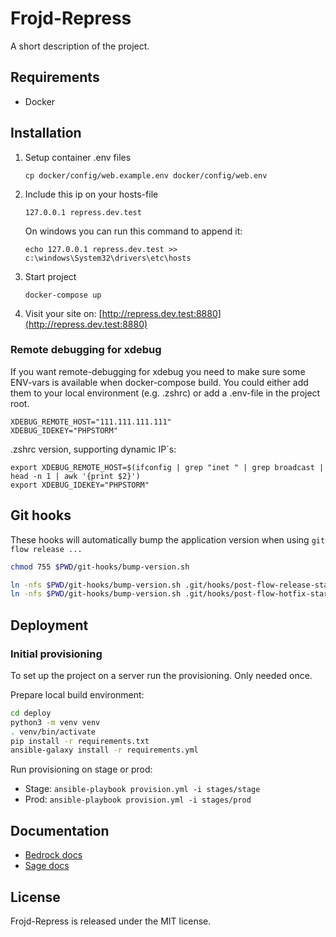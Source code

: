 # Frojd-Repress

A short description of the project.

## Requirements

* Docker

## Installation


1. Setup container .env files

    ```
    cp docker/config/web.example.env docker/config/web.env
    ```

2. Include this ip on your hosts-file

    ```
    127.0.0.1 repress.dev.test
    ```

    On windows you can run this command to append it:

    ```
    echo 127.0.0.1 repress.dev.test >> c:\windows\System32\drivers\etc\hosts
    ```

3. Start project

    ```
    docker-compose up
    ```

4. Visit your site on: [http://repress.dev.test:8880](http://repress.dev.test:8880)


### Remote debugging for xdebug

If you want remote-debugging for xdebug you need to make sure some ENV-vars is available 
when docker-compose build.
You could either add them to your local environment (e.g. .zshrc) or add a .env-file in the 
project root.
```
XDEBUG_REMOTE_HOST="111.111.111.111"
XDEBUG_IDEKEY="PHPSTORM"
```

.zshrc version, supporting dynamic IP´s:
```
export XDEBUG_REMOTE_HOST=$(ifconfig | grep "inet " | grep broadcast | head -n 1 | awk '{print $2}')
export XDEBUG_IDEKEY="PHPSTORM"
```

## Git hooks

These hooks will automatically bump the application version when using `git flow release ...`

```bash
chmod 755 $PWD/git-hooks/bump-version.sh

ln -nfs $PWD/git-hooks/bump-version.sh .git/hooks/post-flow-release-start
ln -nfs $PWD/git-hooks/bump-version.sh .git/hooks/post-flow-hotfix-start
```

## Deployment

### Initial provisioning
To set up the project on a server run the provisioning. Only needed once. 

Prepare local build environment:
```bash
cd deploy
python3 -m venv venv
. venv/bin/activate
pip install -r requirements.txt
ansible-galaxy install -r requirements.yml
```
Run provisioning on stage or prod:
- Stage: `ansible-playbook provision.yml -i stages/stage`
- Prod: `ansible-playbook provision.yml -i stages/prod`

## Documentation

* [Bedrock docs](https://roots.io/bedrock/docs/)
* [Sage docs](https://roots.io/sage/docs/)

## License


Frojd-Repress is released under the MIT license.

